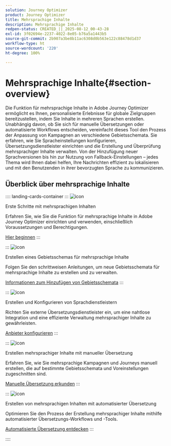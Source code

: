```yaml
---
solution: Journey Optimizer
product: Journey Optimizer
title: Mehrsprachige Inhalte
description: Mehrsprachige Inhalte
redpen-status: CREATED_||_2025-08-12_00-43-28
exl-id: 3f02694e-2237-4022-8e05-b76a5a1443b5
source-git-commit: 2b907a3be8b11ac6308d0b563e122c88478d1d37
workflow-type: ht
source-wordcount: '220'
ht-degree: 100%

---
```


# Mehrsprachige Inhalte{#section-overview}

Die Funktion für mehrsprachige Inhalte in Adobe Journey Optimizer ermöglicht es Ihnen, personalisierte Erlebnisse für globale Zielgruppen bereitzustellen, indem Sie Inhalte in mehreren Sprachen erstellen. Unabhängig davon, ob Sie sich für manuelle Übersetzungen oder automatisierte Workflows entscheiden, vereinfacht dieses Tool den Prozess der Anpassung von Kampagnen an verschiedene Gebietsschemata. Sie erfahren, wie Sie Spracheinstellungen konfigurieren, Übersetzungsdienstleister einrichten und die Erstellung und Überprüfung mehrsprachiger Inhalte verwalten. Von der Hinzufügung neuer Sprachversionen bis hin zur Nutzung von Fallback-Einstellungen – jedes Thema wird Ihnen dabei helfen, Ihre Nachrichten effizient zu lokalisieren und mit den Benutzenden in ihrer bevorzugten Sprache zu kommunizieren.

## Überblick über mehrsprachige Inhalte

:::: landing-cards-container
:::
![icon](https://cdn.experienceleague.adobe.com/icons/circle-play.svg)

Erste Schritte mit mehrsprachigen Inhalten

Erfahren Sie, wie Sie die Funktion für mehrsprachige Inhalte in Adobe Journey Optimizer einrichten und verwenden, einschließlich Voraussetzungen und Berechtigungen.

[Hier beginnen](../using/content-management/multilingual-gs.md)
:::

:::
![icon](https://cdn.experienceleague.adobe.com/icons/list-check.svg)

Erstellen eines Gebietsschemas für mehrsprachige Inhalte

Folgen Sie den schrittweisen Anleitungen, um neue Gebietsschemata für mehrsprachige Inhalte zu erstellen und zu verwalten.

[Informationen zum Hinzufügen von Gebietsschemata](../using/content-management/multilingual-locale.md)
:::

:::
![icon](https://cdn.experienceleague.adobe.com/icons/gear.svg)

Erstellen und Konfigurieren von Sprachdienstleistern

Richten Sie externe Übersetzungsdienstleister ein, um eine nahtlose Integration und eine effiziente Verwaltung mehrsprachiger Inhalte zu gewährleisten.

[Anbieter konfigurieren](../using/content-management/multilingual-provider.md)
:::

:::
![icon](https://cdn.experienceleague.adobe.com/icons/bullseye.svg)

Erstellen mehrsprachiger Inhalte mit manueller Übersetzung

Erfahren Sie, wie Sie mehrsprachige Kampagnen und Journeys manuell erstellen, die auf bestimmte Gebietsschemata und Voreinstellungen zugeschnitten sind.

[Manuelle Übersetzung erkunden](../using/content-management/multilingual-manual.md)
:::

:::
![icon](https://cdn.experienceleague.adobe.com/icons/puzzle-piece.svg)

Erstellen von mehrsprachigen Inhalten mit automatisierter Übersetzung

Optimieren Sie den Prozess der Erstellung mehrsprachiger Inhalte mithilfe automatisierter Übersetzungs-Workflows und -Tools.

[Automatisierte Übersetzung entdecken](../using/content-management/multilingual-automated.md)
:::

::::
